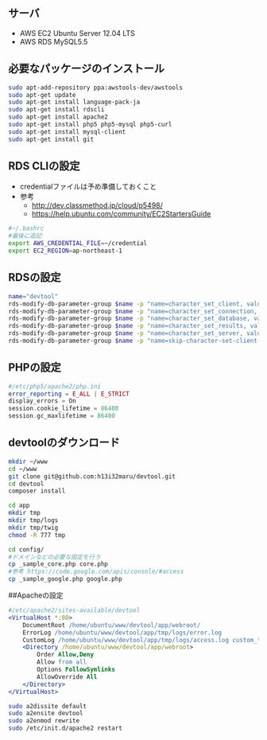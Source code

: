 ## サーバ
- AWS EC2 Ubuntu Server 12.04 LTS
- AWS RDS MySQL5.5

## 必要なパッケージのインストール
```sh
sudo apt-add-repository ppa:awstools-dev/awstools
sudo apt-get update
sudo apt-get install language-pack-ja
sudo apt-get install rdscli
sudo apt-get install apache2
sudo apt-get install php5 php5-mysql php5-curl
sudo apt-get install mysql-client
sudo apt-get install git
```

## RDS CLIの設定
- credentialファイルは予め準備しておくこと
- 参考
  - http://dev.classmethod.jp/cloud/p5498/
  - https://help.ubuntu.com/community/EC2StartersGuide

```sh
#~/.bashrc
#最後に追記
export AWS_CREDENTIAL_FILE=~/credential
export EC2_REGION=ap-northeast-1
```

## RDSの設定
```sh
name="devtool"
rds-modify-db-parameter-group $name -p "name=character_set_client, value=utf8, method=immediate"
rds-modify-db-parameter-group $name -p "name=character_set_connection, value=utf8, method=immediate"
rds-modify-db-parameter-group $name -p "name=character_set_database, value=utf8, method=immediate"
rds-modify-db-parameter-group $name -p "name=character_set_results, value=utf8, method=immediate"
rds-modify-db-parameter-group $name -p "name=character_set_server, value=utf8, method=immediate"
rds-modify-db-parameter-group $name -p "name=skip-character-set-client-handshake, value=1, method=pending-reboot"
```

## PHPの設定

```php
#/etc/php5/apache2/php.ini
error_reporting = E_ALL | E_STRICT
display_errors = On
session.cookie_lifetime = 86400
session.gc_maxlifetime = 86400
```

## devtoolのダウンロード

```sh
mkdir ~/www
cd ~/www
git clone git@github.com:h13i32maru/devtool.git
cd devtool
composer install

cd app
mkdir tmp
mkdir tmp/logs
mkdir tmp/twig
chmod -R 777 tmp

cd config/
#ドメインなどの必要な設定を行う
cp _sample_core.php core.php
#参考 https://code.google.com/apis/console/#access
cp _sample_google.php google.php

```

##Apacheの設定
```apache
#/etc/apache2/sites-available/devtool
<VirtualHost *:80>
    DocumentRoot /home/ubuntu/www/devtool/app/webroot/
    ErrorLog /home/ubuntu/www/devtool/app/tmp/logs/error.log
    CustomLog /home/ubuntu/www/devtool/app/tmp/logs/access.log custom_tsv
    <Directory /home/ubuntu/www/devtool/app/webroot>
        Order Allow,Deny
        Allow from all
        Options FollowSymlinks
        AllowOverride All
    </Directory>
</VirtualHost>
```

```sh
sudo a2dissite default
sudo a2ensite devtool
sudo a2enmod rewrite
sudo /etc/init.d/apache2 restart
```
